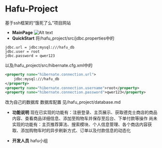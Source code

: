 # Hafu-Project
基于ssh框架的“饿死了么”项目网站

- **MainPage**
 ![Alt text](./.1504456001811.png)
- **QuickStart**
将/hafu_project/src/jdbc.properties中的
``` 
jdbc.url = jdbc:mysql:///hafu_db
jdbc.user = root
jdbc.password = qwer123
```
以及/hafu_project/src/hibernate.cfg.xml中的
``` xml
<property name="hibernate.connection.url">
	jdbc:mysql:///hafu_db
</property>
<property name="hibernate.connection.username">root</property>
<property name="hibernate.connection.password">qwer123</property>
```
改为自己的数据库
数据库配置 见/hafu_project/database.md

- **功能说明**
现在已实现的功能有：注册登录、主页展示、获取德克士商店的商品内容、查看商品详细信息、添加至购物车并保存至后台、下单付款等操作
尚未实现的功能有：主页推荐算法、搜索模块、个人信息管理、各个商店内容获取、添加购物车时的异步刷新方式、订单以及付款信息的动态化

- **开发人员**
hafu小组
